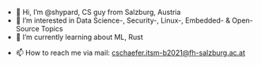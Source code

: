 - 👋 Hi, I’m @shypard, CS guy from Salzburg, Austria
- 👀 I’m interested in Data Science-, Security-, Linux-, Embedded- & Open-Source Topics
- 🌱 I’m currently learning about ML, Rust
<!-- - 💞️ I’m looking to collaborate on --->
- 📫 How to reach me via mail: cschaefer.itsm-b2021@fh-salzburg.ac.at

<!---
shypard/shypard is a ✨ special ✨ repository because its `README.md` (this file) appears on your GitHub profile.
You can click the Preview link to take a look at your changes.
--->
